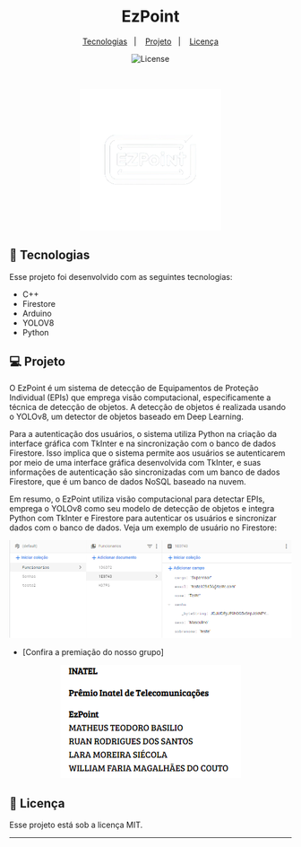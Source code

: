 <h1 align="center"> EzPoint </h1>

<p align="center">

</p>

<p align="center">
  <a href="#-tecnologias">Tecnologias</a>&nbsp;&nbsp;&nbsp;|&nbsp;&nbsp;&nbsp;
  <a href="#-projeto">Projeto</a>&nbsp;&nbsp;&nbsp;|&nbsp;&nbsp;&nbsp;
  <a href="#memo-licença">Licença</a>
</p>

<p align="center">
  <img alt="License" src="https://img.shields.io/static/v1?label=license&message=MIT&color=49AA26&labelColor=000000">
</p>

<br>

<p align="center">
  <img alt="Logo EzPoint" src="https://github.com/rodriguezruan/Images/blob/main/assets/_82c68e72-727e-4a50-8df8-056d5b377f9c-removebg-preview.png?raw=true" width="50%">
</p>

## 🚀 Tecnologias

Esse projeto foi desenvolvido com as seguintes tecnologias:

- C++
- Firestore
- Arduino
- YOLOV8
- Python

## 💻 Projeto

O EzPoint é um sistema de detecção de Equipamentos de Proteção Individual (EPIs) que emprega visão computacional, especificamente a técnica de detecção de objetos. A detecção de objetos é realizada usando o YOLOv8, um detector de objetos baseado em Deep Learning.

Para a autenticação dos usuários, o sistema utiliza Python na criação da interface gráfica com TkInter e na sincronização com o banco de dados Firestore. Isso implica que o sistema permite aos usuários se autenticarem por meio de uma interface gráfica desenvolvida com TkInter, e suas informações de autenticação são sincronizadas com um banco de dados Firestore, que é um banco de dados NoSQL baseado na nuvem.

Em resumo, o EzPoint utiliza visão computacional para detectar EPIs, emprega o YOLOv8 como seu modelo de detecção de objetos e integra Python com TkInter e Firestore para autenticar os usuários e sincronizar dados com o banco de dados. Veja um exemplo de usuário no Firestore:

<p align="center">
    <img alt="Banco de Dados" src="https://github.com/rodriguezruan/Images/blob/main/assets/Captura%20de%20tela%202023-10-28%20045652.png?raw=true">
</p>

- [Confira a premiação do nosso grupo] 
<p align="center">
    <img alt="Premiação" src="https://github.com/rodriguezruan/Images/blob/main/assets/Captura%20de%20tela%202023-10-28%20061616.png">
</p>

## :memo: Licença

Esse projeto está sob a licença MIT.

---
